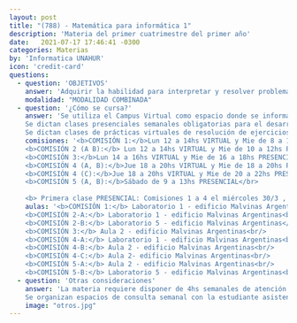 ```yaml
---
layout: post
title: "(788) - Matemática para informática 1"
description: 'Materia del primer cuatrimestre del primer año'
date:   2021-07-17 17:46:41 -0300
categories: Materias
by: 'Informatica UNAHUR'
icon: 'credit-card'
questions:
  - question: 'OBJETIVOS'
    answer: 'Adquirir la habilidad para interpretar y resolver problemas, aplicando los contenidos expuestos. Es matemática DISCRETA, y los principales temas son: Elementos de lógica proposicional y de primer orden. Teoría de la Estructuras Discretas. Teoría básica de conjuntos. '
    modalidad: "MODALIDAD COMBINADA"
  - question: '¿Cómo se cursa?'
    answer: 'Se utiliza el Campus Virtual como espacio donde se informan novedades y se van habilitando contenidos.
    Se dictan clases presenciales semanales obligatorias para el desarrollo teórico con ejercicios de aplicación.
    Se dictan clases de prácticas virtuales de resolución de ejercicios que pueden ser sincrónicas o asincrónicas'
    comisiones: '<b>COMISIÓN 1:</b>Lun 12 a 14hs VIRTUAL y Mie de 8 a 10hs PRESENCIAL</br>
    <b>COMISIÓN 2 (A B):</b> Lun 12 a 14hs VIRTUAL y Mie de 10 a 12hs PRESENCIAL</br>
    <b>COMISIÓN 3:</b>Lun 14 a 16hs VIRTUAL y Mie de 16 a 18hs PRESENCIAL</br>
    <b>COMISIÓN 4 (A, B):</b>Jue 18 a 20hs VIRTUAL y Mie de 18 a 20hs PRESENCIAL</br>
    <b>COMISIÓN 4 (C):</b>Jue 18 a 20hs VIRTUAL y Mie de 20 a 22hs PRESENCIAL</br>
    <b>COMISIÓN 5 (A, B):</b>Sábado de 9 a 13hs PRESENCIAL</br>
    
    <b> Primera clase PRESENCIAL: Comisiones 1 a 4 el miércoles 30/3 , comisiones 5 el sábado 9/4 </b><br/>'
    aulas: '<b>COMISIÓN 1:</b> Laboratorio 1 - edificio Malvinas Argentinas<br/>
    <b>COMISIÓN 2-A:</b> Laboratorio 1 - edificio Malvinas Argentinas<br/>
    <b>COMISIÓN 2-B:</b> Laboratorio 5 - edificio Malvinas Argentinas</br>
    <b>COMISIÓN 3:</b> Aula 2 - edificio Malvinas Argentinas<br/>
    <b>COMISIÓN 4-A:</b> Laboratorio 1 - edificio Malvinas Argentinas<br/>
    <b>COMISIÓN 4-B:</b> Aula 2 - edificio Malvinas Argentinas<br/>
    <b>COMISIÓN 4-C:</b> Aula 2- edificio Malvinas Argentinas<br/>
    <b>COMISIÓN 5-A:</b> Aula 2 - edificio Malvinas Argentinas<br/>
    <b>COMISIÓN 5-B:</b> Laboratorio 5 - edificio Malvinas Argentinas<br/>'
  - question: 'Otras consideraciones'
    answer: 'La materia requiere disponer de 4hs semanales de atención a las actividades que proponen los profesores . Se recomienda organizarse para disponer de otro tanto para realizar prácticas y estudiar. Es decir, unas 8hs semanales en total.
    Se organizan espacios de consulta semanal con la estudiante asistente'
    image: "otros.jpg"
---
```

